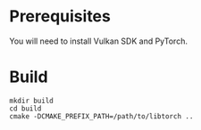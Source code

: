 # Prerequisites
You will need to install Vulkan SDK and PyTorch.

# Build
```
mkdir build
cd build
cmake -DCMAKE_PREFIX_PATH=/path/to/libtorch ..
```